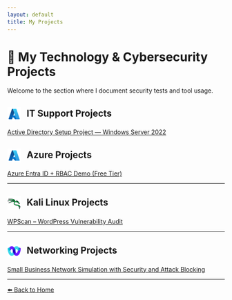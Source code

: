 ```yaml
---
layout: default
title: My Projects
---
```


# 💼 My Technology & Cybersecurity Projects

Welcome to the section where I document security tests and tool usage.


<h2>
<img src="./icons/icons8-azure-48.png" width="32" style="vertical-align: middle; margin-right: 8px;" />
IT Support Projects
</h2>

[Active Directory Setup Project — Windows Server 2022](projects/ActiveDirectorySetupProject—WindowsServer2022.html)



<h2>
<img src="./icons/icons8-azure-48.png" width="32" style="vertical-align: middle; margin-right: 8px;" />
Azure Projects
</h2>

[ Azure Entra ID + RBAC Demo (Free Tier)](projects/AzureEntraID+RBACDemo.html)

---

<h2>
<img src="./icons/icons8-kali-linux-100.png" width="32" style="vertical-align: middle; margin-right: 8px;" />
Kali Linux Projects
</h2>

[ WPScan – WordPress Vulnerability Audit](projects/wpscan.html)

---

<h2>
<img src="./icons/icons8-webex-48.png" width="32" style="vertical-align: middle; margin-right: 8px;" />
Networking Projects
</h2>

[ Small Business Network Simulation with Security and Attack Blocking](projects/CiscoPacketTracer.html)

---

[⬅️ Back to Home](index.html)
